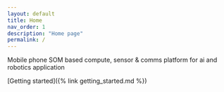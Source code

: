 ```yaml
---
layout: default
title: Home
nav_order: 1
description: "Home page"
permalink: /
---
```


Mobile phone SOM based compute, sensor & comms platform for ai and robotics application

[Getting started]({% link getting_started.md %})
